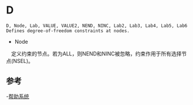# D

```
D, Node, Lab, VALUE, VALUE2, NEND, NINC, Lab2, Lab3, Lab4, Lab5, Lab6
Defines degree-of-freedom constraints at nodes.
```

- Node

&#8195;定义约束的节点。若为ALL，则NEND和NINC被忽略，约束作用于所有选择节
点(NSEL)。 

## 参考

-[帮助系统](http://www.mm.bme.hu/~gyebro/files/ans_help_v182/ans_cmd/Hlp_C_D.html)